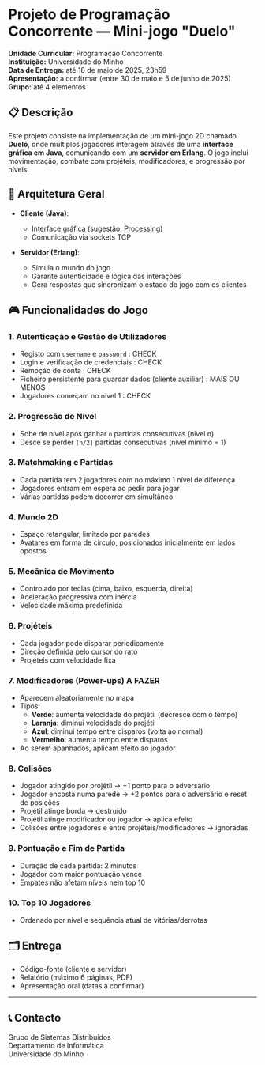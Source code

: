 
# Projeto de Programação Concorrente — Mini-jogo "Duelo"

**Unidade Curricular:** Programação Concorrente  
**Instituição:** Universidade do Minho  
**Data de Entrega:** até 18 de maio de 2025, 23h59  
**Apresentação:** a confirmar (entre 30 de maio e 5 de junho de 2025)  
**Grupo:** até 4 elementos

## 📋 Descrição

Este projeto consiste na implementação de um mini-jogo 2D chamado **Duelo**, onde múltiplos jogadores interagem através de uma **interface gráfica em Java**, comunicando com um **servidor em Erlang**. O jogo inclui movimentação, combate com projéteis, modificadores, e progressão por níveis.

## 🧩 Arquitetura Geral

- **Cliente (Java)**:
  - Interface gráfica (sugestão: [Processing](http://processing.org))
  - Comunicação via sockets TCP

- **Servidor (Erlang)**:
  - Simula o mundo do jogo 
  - Garante autenticidade e lógica das interações 
  - Gera respostas que sincronizam o estado do jogo com os clientes 

## 🎮 Funcionalidades do Jogo

### 1. Autenticação e Gestão de Utilizadores
- Registo com `username` e `password` : CHECK
- Login e verificação de credenciais : CHECK
- Remoção de conta : CHECK
- Ficheiro persistente para guardar dados (cliente auxiliar) : MAIS OU MENOS
- Jogadores começam no nível 1 : CHECK

### 2. Progressão de Nível
- Sobe de nível após ganhar `n` partidas consecutivas (nível n)
- Desce se perder `⌈n/2⌉` partidas consecutivas (nível mínimo = 1)

### 3. Matchmaking e Partidas
- Cada partida tem 2 jogadores com no máximo 1 nível de diferença
- Jogadores entram em espera ao pedir para jogar
- Várias partidas podem decorrer em simultâneo

### 4. Mundo 2D
- Espaço retangular, limitado por paredes
- Avatares em forma de círculo, posicionados inicialmente em lados opostos

### 5. Mecânica de Movimento
- Controlado por teclas (cima, baixo, esquerda, direita)
- Aceleração progressiva com inércia
- Velocidade máxima predefinida

### 6. Projéteis
- Cada jogador pode disparar periodicamente
- Direção definida pelo cursor do rato
- Projéteis com velocidade fixa

### 7. Modificadores (Power-ups) A FAZER
- Aparecem aleatoriamente no mapa
- Tipos:
  - **Verde**: aumenta velocidade do projétil (decresce com o tempo)
  - **Laranja**: diminui velocidade do projétil
  - **Azul**: diminui tempo entre disparos (volta ao normal)
  - **Vermelho**: aumenta tempo entre disparos
- Ao serem apanhados, aplicam efeito ao jogador

### 8. Colisões
- Jogador atingido por projétil → +1 ponto para o adversário
- Jogador encosta numa parede → +2 pontos para o adversário e reset de posições
- Projétil atinge borda → destruído
- Projétil atinge modificador ou jogador → aplica efeito
- Colisões entre jogadores e entre projéteis/modificadores → ignoradas

### 9. Pontuação e Fim de Partida
- Duração de cada partida: 2 minutos
- Jogador com maior pontuação vence
- Empates não afetam níveis nem top 10

### 10. Top 10 Jogadores
- Ordenado por nível e sequência atual de vitórias/derrotas

## 🗂️ Entrega

- Código-fonte (cliente e servidor)
- Relatório (máximo 6 páginas, PDF)
- Apresentação oral (datas a confirmar)

---

## 📞 Contacto

Grupo de Sistemas Distribuídos  
Departamento de Informática  
Universidade do Minho

